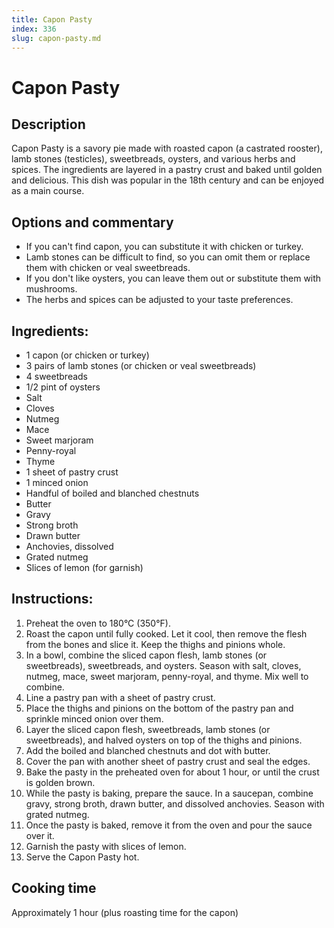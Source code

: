 ```yaml
---
title: Capon Pasty
index: 336
slug: capon-pasty.md
---
```


# Capon Pasty

## Description
Capon Pasty is a savory pie made with roasted capon (a castrated rooster), lamb stones (testicles), sweetbreads, oysters, and various herbs and spices. The ingredients are layered in a pastry crust and baked until golden and delicious. This dish was popular in the 18th century and can be enjoyed as a main course.

## Options and commentary
- If you can't find capon, you can substitute it with chicken or turkey.
- Lamb stones can be difficult to find, so you can omit them or replace them with chicken or veal sweetbreads.
- If you don't like oysters, you can leave them out or substitute them with mushrooms.
- The herbs and spices can be adjusted to your taste preferences.

## Ingredients:
- 1 capon (or chicken or turkey)
- 3 pairs of lamb stones (or chicken or veal sweetbreads)
- 4 sweetbreads
- 1/2 pint of oysters
- Salt
- Cloves
- Nutmeg
- Mace
- Sweet marjoram
- Penny-royal
- Thyme
- 1 sheet of pastry crust
- 1 minced onion
- Handful of boiled and blanched chestnuts
- Butter
- Gravy
- Strong broth
- Drawn butter
- Anchovies, dissolved
- Grated nutmeg
- Slices of lemon (for garnish)

## Instructions:
1. Preheat the oven to 180°C (350°F).
2. Roast the capon until fully cooked. Let it cool, then remove the flesh from the bones and slice it. Keep the thighs and pinions whole.
3. In a bowl, combine the sliced capon flesh, lamb stones (or sweetbreads), sweetbreads, and oysters. Season with salt, cloves, nutmeg, mace, sweet marjoram, penny-royal, and thyme. Mix well to combine.
4. Line a pastry pan with a sheet of pastry crust.
5. Place the thighs and pinions on the bottom of the pastry pan and sprinkle minced onion over them.
6. Layer the sliced capon flesh, sweetbreads, lamb stones (or sweetbreads), and halved oysters on top of the thighs and pinions.
7. Add the boiled and blanched chestnuts and dot with butter.
8. Cover the pan with another sheet of pastry crust and seal the edges.
9. Bake the pasty in the preheated oven for about 1 hour, or until the crust is golden brown.
10. While the pasty is baking, prepare the sauce. In a saucepan, combine gravy, strong broth, drawn butter, and dissolved anchovies. Season with grated nutmeg.
11. Once the pasty is baked, remove it from the oven and pour the sauce over it.
12. Garnish the pasty with slices of lemon.
13. Serve the Capon Pasty hot.

## Cooking time
Approximately 1 hour (plus roasting time for the capon)